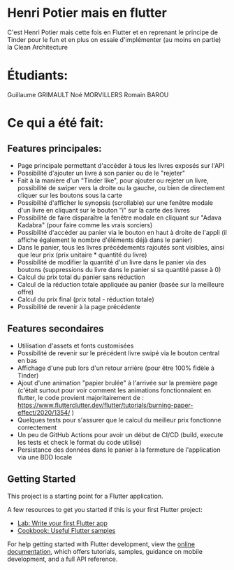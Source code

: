 # Henri Potier mais en flutter

C'est Henri Potier mais cette fois en Flutter et en reprenant le principe de Tinder pour le fun et en plus on essaie d'implémenter (au moins en partie) la Clean Architecture

# Étudiants:
  Guillaume GRIMAULT
  Noé MORVILLERS
  Romain BAROU

# Ce qui a été fait:

## Features principales:
  - Page principale permettant d'accéder à tous les livres exposés sur l'API
  - Possibilité d'ajouter un livre à son panier ou de le "rejeter"
  - Fait à la manière d'un "Tinder like", pour ajouter ou rejeter un livre, possibilité de swiper vers la droite ou la gauche, ou bien de directement cliquer sur les boutons sous la carte
  - Possibilité d'afficher le synopsis (scrollable) sur une fenêtre modale d'un livre en cliquant sur le bouton "i" sur la carte des livres 
  - Possibilité de faire disparaître la fenêtre modale en cliquant sur "Adava Kadabra" (pour faire comme les vrais sorciers)
  - Possibilité d'accéder au panier via le bouton en haut à droite de l'appli (il affiche également le nombre d'éléments déjà dans le panier)
  - Dans le panier, tous les livres précédements rajoutés sont visibles, ainsi que leur prix (prix unitaire * quantité du livre)
  - Possibilité de modifier la quantité d'un livre dans le panier via des boutons (suppressions du livre dans le panier si sa quantité passe à 0)
  - Calcul du prix total du panier sans réduction
  - Calcul de la réduction totale appliquée au panier (basée sur la meilleure offre)
  - Calcul du prix final (prix total - réduction totale)
  - Possibilité de revenir à la page précédente

## Features secondaires
  - Utilisation d'assets et fonts customisées
  - Possibilité de revenir sur le précédent livre swipé via le bouton central en bas 
  - Affichage d'une pub lors d'un retour arrière (pour être 100% fidèle à Tinder)
  - Ajout d'une animation "papier brulée" à l'arrivée sur la première page (c'était surtout pour voir comment les animations fonctionnaient en flutter, le code provient majoritairement de : https://www.flutterclutter.dev/flutter/tutorials/burning-paper-effect/2020/1354/ )
  - Quelques tests pour s'assurer que le calcul du meilleur prix fonctionne correctement
  - Un peu de GitHub Actions pour avoir un début de CI/CD (build, execute les tests et check le format du code utilisé) 
  - Persistance des données dans le panier à la fermeture de l'application via une BDD locale 

## Getting Started

This project is a starting point for a Flutter application.

A few resources to get you started if this is your first Flutter project:

- [Lab: Write your first Flutter app](https://docs.flutter.dev/get-started/codelab)
- [Cookbook: Useful Flutter samples](https://docs.flutter.dev/cookbook)

For help getting started with Flutter development, view the
[online documentation](https://docs.flutter.dev/), which offers tutorials,
samples, guidance on mobile development, and a full API reference.
